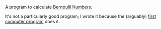 A program to calculate [Bernoulli Numbers](https://en.wikipedia.org/wiki/Bernoulli_number).

It's not a particularly good program; I wrote it because the (arguably)
[first computer program](https://en.wikipedia.org/wiki/Computer_program)
does it.
